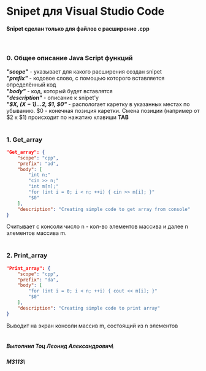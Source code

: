 # Snipet для Visual Studio Code

#### Snipet сделан только для файлов с расширение .cpp
<br>

### 0. Общее описание Java Script функций
***"scope"*** - указывает для какого расширения создан snipet\
***"prefix"*** - кодовое слово, с помощью которого вставляется определённый код\
***"body"*** - код, который будет вставлятся\
***"description"*** - описание к snipet'у\
***"$X, $(X-1)...$2, $1, $0"*** - распологает каретку в указанных местах по убыванию. $0 - конечная позиция каретки. Смена позиции (например от $2 к $1) происходит по нажатию клавиши **TAB**\
<br>

### 1. Get_array
```json
"Get_array": {
    "scope": "cpp",
    "prefix": "ad",
    "body": [
        "int n;"
        "cin >> n;"
        "int m[n];"
        "for (int i = 0; i < n; ++i) { cin >> m[i]; }"
        "$0"
    ],
    "description": "Creating simple code to get array from console"
}
```
Считывает с консоли число n - кол-во элементов массива и далее n элементов массива m.\
<br>

### 2. Print_array
```json
"Print_array": {
    "scope": "cpp",
    "prefix": "da",
    "body": [
        "for (int i = 0; i < n; ++i) { cout << m[i]; }"
        "$0"
    ],
    "description": "Creating simple code to print array"
}
```
Выводит на экран консоли массив m, состоящий из n элементов\
<br>
##### Выполнил Тоц Леонид Александрович\
##### М3113\















